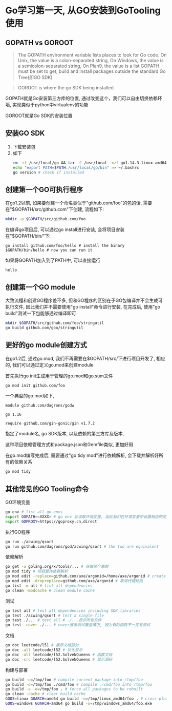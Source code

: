 <!--
.. title: Go学习第一天 - GoTooling
.. slug: goxue-xi-di-yi-tian-gotooling
.. date: 2021-08-20 22:38:06 UTC+08:00
.. tags: 
.. category: 
.. link: 
.. description: 
.. type: text
-->

# Go学习第一天, 从GO安装到GoTooling使用

## GOPATH vs GOROOT

> The GOPATH environment variable lists places to look for Go code. On Unix, the value is a colon-separated string, On Windows, the value is a semicolon-separated string, On Plan9, the value is a list
> GOPATH must be set to get, build and install packages outside the standard Go Tree(即GO SDK)

> GOROOT is where the go SDK being installed

GOPATH就是Go安装第三方库的位置, 通过改变这个，我们可以自由切换依赖环境, 实现类似于python中virtualenv的功能

GOROOT就是Go SDK的安装位置

## 安装GO SDK
1. 下载安装包
2. 如下
   ```bash
   rm -rf /usr/local/go && tar -C /usr/local -xzf go1.14.3.linux-amd64.tar.gz
   echo "export PATH=$PATH:/usr/local/go/bin" >> ~/.bashrc 
   go version # check if installed 
   ```


## 创建第一个GO可执行程序

在go1.2以前, 如果要创建一个命名类似于"github.com/foo"的包的话, 需要在"$GOPATH/src/github.com"下创建, 流程如下:
```bash
mkdir -p $GOPATH/src/github.com/foo
```

在编译go项目后, 可以通过go install进行安装, 会将项目安装在"$GOPATH/bin/"下:
```
go install github.com/foo/hello # install the binary
$GOPATH/bin/hello # now you can run it
```

如果将GOPATH加入到了PATH中, 可以直接运行
```
hello
```

## 创建第一个GO module

大致流程和创建GO程序差不多, 但和GO程序的区别在于GO包编译并不会生成可执行文件, 因此我们并不需要使用"go install"命令进行安装, 
在完成后, 使用"go build"测试一下包能够通过编译即可

```bash
mkdir $GOPATH/src/github.com/foo/stringutil
go build github.com/goo/stringutil
```


## 更好的go module创建方式

在go1.2后, 通过go.mod, 我们不再需要在$GOPATH/src/下进行项目开发了, 相应的, 我们可以通过定义go.mod来创建module

首先执行go init生成用于管理的go.mod和go.sum文件

```bash
go mod init github.com/foo 
```

一个典型的go.mod如下, 
```
module github.com/dagrons/godw

go 1.16

require github.com/gin-gonic/gin v1.7.2
```

指定了module名, go SDK版本, 以及依赖的第三方库及版本, 

这种项目依赖管理方式和package.json和Gemfile类似, 更加好用

在go.mod编写完成后, 需要通过"go tidy mod"进行依赖解析, 会下载并解析好所有的依赖关系

```bash
go mod tidy
```

## 其他常见的GO Tooling命令

GO环境变量
```bash
go env # list all go envs
export GOPATH=<XXXX> # go env 会读取环境变量, 因此我们在环境变量中设置相应的变量即可, 上一种方法可能会失效
export GOPROXY=https://goproxy.cn,direct
```

执行GO程序
```bash
go run ./acwing/qsort 
go run github.com/dagrons/god/acwing/qsort # the two are equivalent
```

依赖解析
```bash
go get -u golang.org/x/tools/... # 获取某个依赖
go mod tidy # 项目整体依赖解析
go mod edit -replace=github.com/axe/argonid=/home/axe/argonid # create the replace rule # 会将远程依赖代理到本地依赖
go mod edit -dropreplace=github.com/axe/argonid # 取消代理规则
go list -m all # list all dependencies
go clean -modcache # clean module cache
```

测试
```bash
go test all # test all dependencies including SDK libraries
go test ./acwing/qsort # test a single file
go test ./... # test all # ./...表示所有文件
go test -cover ./... # cover展示测试覆盖情况, 因为有的函数不一定有测试
```

文档
```bash
go doc leetcode/l51 # 展示文档部分
go doc -all leetcode/l52 # 优化显示
go doc -all leetcode/l52.SolveNQueens # 函数文档
go doc -src leetcode/l52.SolveNQueens # 显示源码
```

构建与部署
```bash
go build -o=/tmp/foo # compile current package into /tmp/foo
go build -o=/tmp/foo ./cmd/foo # compile ./cmd/foo into /tmp/foo
go build -a -o=/tmp/foo . # force all packages to be rebuilt
go clean -cache # clear build cache 
GOOS=linux GOARCH=amd64 go build -o=/tmp/linux_amd64/foo . # cross-platform compilation specified with GOOS and GOARCH
GOOS=windows GOARCH=amd64 go build -o=/tmp/windows_amd64/foo.exe 
```

